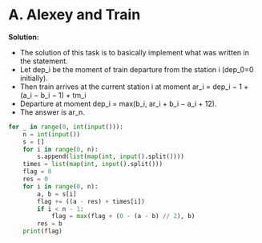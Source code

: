 # A. Alexey and Train

**Solution:** 

* The solution of this task is to basically implement what was written in the statement.
* Let dep_i be the moment of train departure from the station i (dep_0=0 initially).
* Then train arrives at the current station i at moment ar_i = dep_i − 1 + (a_i − b_i − 1) + tm_i
* Departure at moment dep_i = max(b_i, ar_i + b_i − a_i + 12).
* The answer is ar_n.

```python
for _ in range(0, int(input())):
    n = int(input())
    s = []
    for i in range(0, n):
        s.append(list(map(int, input().split())))
    times = list(map(int, input().split()))
    flag = 0
    res = 0
    for i in range(0, n):
        a, b = s[i]
        flag += ((a - res) + times[i])
        if i < n - 1:
            flag = max(flag + (0 - (a - b) // 2), b)
        res = b
    print(flag)

```
